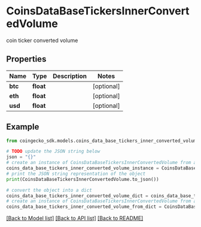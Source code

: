 # CoinsDataBaseTickersInnerConvertedVolume

coin ticker converted volume

## Properties

Name | Type | Description | Notes
------------ | ------------- | ------------- | -------------
**btc** | **float** |  | [optional] 
**eth** | **float** |  | [optional] 
**usd** | **float** |  | [optional] 

## Example

```python
from coingecko_sdk.models.coins_data_base_tickers_inner_converted_volume import CoinsDataBaseTickersInnerConvertedVolume

# TODO update the JSON string below
json = "{}"
# create an instance of CoinsDataBaseTickersInnerConvertedVolume from a JSON string
coins_data_base_tickers_inner_converted_volume_instance = CoinsDataBaseTickersInnerConvertedVolume.from_json(json)
# print the JSON string representation of the object
print(CoinsDataBaseTickersInnerConvertedVolume.to_json())

# convert the object into a dict
coins_data_base_tickers_inner_converted_volume_dict = coins_data_base_tickers_inner_converted_volume_instance.to_dict()
# create an instance of CoinsDataBaseTickersInnerConvertedVolume from a dict
coins_data_base_tickers_inner_converted_volume_from_dict = CoinsDataBaseTickersInnerConvertedVolume.from_dict(coins_data_base_tickers_inner_converted_volume_dict)
```
[[Back to Model list]](../README.md#documentation-for-models) [[Back to API list]](../README.md#documentation-for-api-endpoints) [[Back to README]](../README.md)



